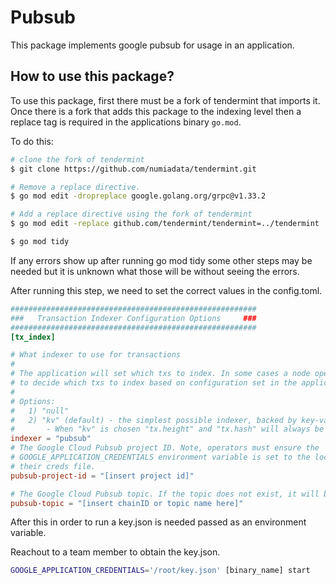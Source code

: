 # Pubsub

This package implements google pubsub for usage in an application. 

## How to use this package?

To use this package, first there must be a fork of tendermint that imports it. Once there is a fork that adds this package to the indexing level then a replace tag is required in the applications binary `go.mod`. 

To do this:

```bash
# clone the fork of tendermint
$ git clone https://github.com/numiadata/tendermint.git

# Remove a replace directive.
$ go mod edit -dropreplace google.golang.org/grpc@v1.33.2

# Add a replace directive using the fork of tendermint
$ go mod edit -replace github.com/tendermint/tendermint=../tendermint

$ go mod tidy
```

If any errors show up after running go mod tidy some other steps may be needed but it is unknown what those will be without seeing the errors. 


After running this step, we need to set the correct values in the config.toml. 

```toml
#######################################################
###   Transaction Indexer Configuration Options     ###
#######################################################
[tx_index]

# What indexer to use for transactions
#
# The application will set which txs to index. In some cases a node operator will be able
# to decide which txs to index based on configuration set in the application.
#
# Options:
#   1) "null"
#   2) "kv" (default) - the simplest possible indexer, backed by key-value storage (defaults to levelDB; see DBBackend).
# 		- When "kv" is chosen "tx.height" and "tx.hash" will always be indexed.
indexer = "pubsub"
# The Google Cloud Pubsub project ID. Note, operators must ensure the
# GOOGLE_APPLICATION_CREDENTIALS environment variable is set to the location of
# their creds file.
pubsub-project-id = "[insert project id]"

# The Google Cloud Pubsub topic. If the topic does not exist, it will be created.
pubsub-topic = "[insert chainID or topic name here]"
```

After this in order to run a key.json is needed passed as an environment variable.

Reachout to a team member to obtain the key.json.

```bash 
GOOGLE_APPLICATION_CREDENTIALS='/root/key.json' [binary_name] start
```
